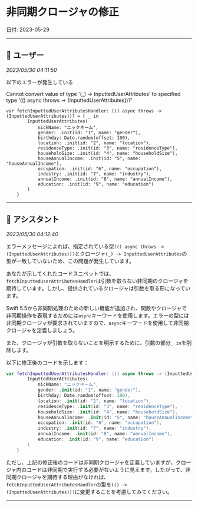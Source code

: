 # 非同期クロージャの修正

日付: 2023-05-29

---

## 👤 ユーザー
*2023/05/30 04:11:50*

以下のエラーが発生している

Cannot convert value of type '(_) -&gt; InputtedUserAttributes' to specified type '(() async throws -&gt; (InputtedUserAttributes))?'

```
var fetchInputtedUserAttributesHandler: (() async throws -> (InputtedUserAttributes))? = { _ in
        InputtedUserAttributes(
            nickName: "ニックネーム",
            gender: .init(id: "1", name: "gender"),
            birthday: Date.random(offset: 100),
            location: .init(id: "2", name: "location"),
            residenceType: .init(id: "3", name: "residenceType"),
            householdSize: .init(id: "4", name: "householdSize"),
            houseAnnualIncome: .init(id: "5", name: "houseAnnualIncome"),
            occupation: .init(id: "6", name: "occupation"),
            industry: .init(id: "7", name: "industry"),
            annualIncome: .init(id: "8", name: "annualIncome"),
            education: .init(id: "9", name: "education")
        )
    }

```

---

## 🤖 アシスタント
*2023/05/30 04:12:40*

エラーメッセージによれば、指定されている型`(() async throws -> (InputtedUserAttributes))?`とクロージャ`(_) -> InputtedUserAttributes`の型が一致していないため、この問題が発生しています。

あなたが示してくれたコードスニペットでは、`fetchInputtedUserAttributesHandler`は引数を取らない非同期のクロージャを期待しています。しかし、提供されているクロージャは引数を取る形になっています。

Swift 5.5から非同期処理のための新しい機能が追加され、関数やクロージャで非同期操作を表現するためには`async`キーワードを使用します。エラーの型には非同期クロージャが要求されていますので、`async`キーワードを使用して非同期クロージャを定義しましょう。

また、クロージャが引数を取らないことを明示するために、引数の部分`_ in`を削除します。

以下に修正後のコードを示します：

```swift
var fetchInputtedUserAttributesHandler: (() async throws -> (InputtedUserAttributes))? = { 
        InputtedUserAttributes(
            nickName: "ニックネーム",
            gender: .init(id: "1", name: "gender"),
            birthday: Date.random(offset: 100),
            location: .init(id: "2", name: "location"),
            residenceType: .init(id: "3", name: "residenceType"),
            householdSize: .init(id: "4", name: "householdSize"),
            houseAnnualIncome: .init(id: "5", name: "houseAnnualIncome"),
            occupation: .init(id: "6", name: "occupation"),
            industry: .init(id: "7", name: "industry"),
            annualIncome: .init(id: "8", name: "annualIncome"),
            education: .init(id: "9", name: "education")
        )
    }
```

ただし、上記の修正後のコードは非同期クロージャを定義していますが、クロージャ内のコードは非同期で実行する必要がないように見えます。したがって、非同期クロージャを期待する理由がなければ、`fetchInputtedUserAttributesHandler`の型を`(() -> (InputtedUserAttributes))?`に変更することを考慮してみてください。

---
